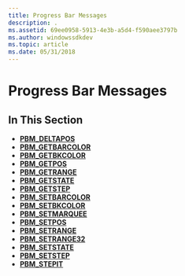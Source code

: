 ```yaml
---
title: Progress Bar Messages
description: .
ms.assetid: 69ee0958-5913-4e3b-a5d4-f590aee3797b
ms.author: windowssdkdev
ms.topic: article
ms.date: 05/31/2018
---
```


# Progress Bar Messages

## In This Section

-   [**PBM\_DELTAPOS**](pbm-deltapos.md)
-   [**PBM\_GETBARCOLOR**](pbm-getbarcolor.md)
-   [**PBM\_GETBKCOLOR**](pbm-getbkcolor.md)
-   [**PBM\_GETPOS**](pbm-getpos.md)
-   [**PBM\_GETRANGE**](pbm-getrange.md)
-   [**PBM\_GETSTATE**](pbm-getstate.md)
-   [**PBM\_GETSTEP**](pbm-getstep.md)
-   [**PBM\_SETBARCOLOR**](pbm-setbarcolor.md)
-   [**PBM\_SETBKCOLOR**](pbm-setbkcolor.md)
-   [**PBM\_SETMARQUEE**](pbm-setmarquee.md)
-   [**PBM\_SETPOS**](pbm-setpos.md)
-   [**PBM\_SETRANGE**](pbm-setrange.md)
-   [**PBM\_SETRANGE32**](pbm-setrange32.md)
-   [**PBM\_SETSTATE**](pbm-setstate.md)
-   [**PBM\_SETSTEP**](pbm-setstep.md)
-   [**PBM\_STEPIT**](pbm-stepit.md)

 

 




